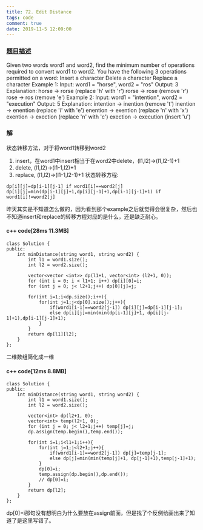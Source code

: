 ```yaml
---
title: 72. Edit Distance
tags: code
comment: true
date: 2019-11-5 12:09:00
---
```

### [题目描述](https://leetcode.com/problems/edit-distance/)
Given two words word1 and word2, find the minimum number of operations required to convert word1 to word2.
You have the following 3 operations permitted on a word:
Insert a character
Delete a character
Replace a character
Example 1:
Input: word1 = "horse", word2 = "ros"
Output: 3
Explanation: 
horse -> rorse (replace 'h' with 'r')
rorse -> rose (remove 'r')
rose -> ros (remove 'e')
Example 2:
Input: word1 = "intention", word2 = "execution"
Output: 5
Explanation: 
intention -> inention (remove 't')
inention -> enention (replace 'i' with 'e')
enention -> exention (replace 'n' with 'x')
exention -> exection (replace 'n' with 'c')
exection -> execution (insert 'u')
### 解
状态转移方法，对于将word1转移到word2
1. insert，在word1中insert相当于在word2中delete，(l1,l2)->(l1,l2-1)+1
2. delete, (l1,l2)->(l1-1,l2)+1
3. replace, (l1,l2)->(l1-1,l2-1)+1
状态转移方程:
```
dp[i][j]=dp[i-1][j-1] if word1[i]==word2[j]
dp[i][j]=min(dp[i-1][j]+1,dp[i][j-1]+1,dp[i-1][j-1]+1) if word1[i]!=word2[j]
```
昨天其实是不知道怎么做的，因为看到那个example之后就觉得会很复杂，然后也不知道insert和replace的转移方程对应的是什么，还是缺乏耐心。
#### c++ code[28ms 11.3MB]
```
class Solution {
public:
    int minDistance(string word1, string word2) {
        int l1 = word1.size();
        int l2 = word2.size();

        vector<vector <int>> dp(l1+1, vector<int> (l2+1, 0));
        for (int i = 0; i < l1+1; i++) dp[i][0]=i;
        for (int j = 0; j< l2+1;j++) dp[0][j]=j;
        
        for(int i=1;i<dp.size();i++){
            for(int j=1;j<dp[0].size();j++){
                if(word1[i-1]==word2[j-1]) dp[i][j]=dp[i-1][j-1];
                else dp[i][j]=min(min(dp[i-1][j]+1, dp[i][j-1]+1),dp[i-1][j-1]+1);
            }
        }
        return dp[l1][l2];
    }
};
```
二维数组简化成一维
#### c++ code[12ms 8.8MB]
```
class Solution {
public:
    int minDistance(string word1, string word2) {
        int l1 = word1.size();
        int l2 = word2.size();

        vector<int> dp(l2+1, 0);
        vector<int> temp(l2+1, 0);
        for (int j = 0; j< l2+1;j++) temp[j]=j;
        dp.assign(temp.begin(),temp.end());
        
        for(int i=1;i<l1+1;i++){
            for(int j=1;j<l2+1;j++){
                if(word1[i-1]==word2[j-1]) dp[j]=temp[j-1];
                else dp[j]=min(min(temp[j]+1, dp[j-1]+1),temp[j-1]+1);
            }
            dp[0]=i;
            temp.assign(dp.begin(),dp.end());
            // dp[0]=i;
        }
        return dp[l2];
    }
};
```
dp[0]=i那句没有想明白为什么要放在assign前面，但是找了个反例给画出来了知道了是这里写错了。
